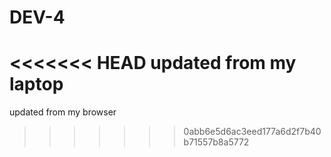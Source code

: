 # DEV-4
<<<<<<< HEAD
updated from my laptop
=======
updated from my browser
>>>>>>> 0abb6e5d6ac3eed177a6d2f7b40b71557b8a5772
